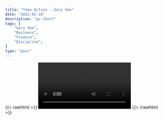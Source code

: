 ```yaml
---
title: "Take Action - Gary Vee"
date: "2022-01-18"
description: "gv short"
tags: [
    "Gary Vee",
    "Business",
    "Finance",
    "Discipline",
]
type: "post"
---
```

{{< rawhtml >}}
    <video width="auto" height="auto" controls>
        <source src="https://clips.dev00ps.com/Gary%20Vee/taking_action_vs_keeping_researching.mp4" type="video/mp4"> 
    </video>
{{< /rawhtml >}}